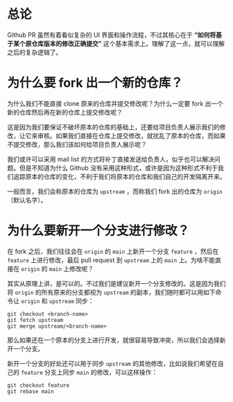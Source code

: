 # 总论

Github PR 虽然有着看似复杂的 UI 界面和操作流程，不过其核心在于 **“如何将基于某个原仓库版本的修改正确提交”** 这个基本需求上。理解了这一点，就可以理解之后的复杂逻辑了。

# 为什么要 fork 出一个新的仓库？

为什么我们不能直接 clone 原来的仓库并提交修改呢？为什么一定要 fork 出一个新的仓库然后再在新的仓库上提交修改呢？

这是因为我们要保证不破坏原本的仓库的基础上，还要给项目负责人展示我们的修改，让它来审核。如果我们直接在仓库上提交修改，就扰乱了原本的仓库，而如果不提交修改，那么我们该如何给项目负责人展示呢？

我们或许可以采用 mail list 的方式将补丁直接发送给负责人，似乎也可以解决问题。但是不知道为什么 Github 没有采用这种形式，或许是因为这种形式不利于我们追踪原本的仓库的变化，不利于我们将原本的仓库和我们自己的开发隔离开来。

一般而言，我们会称原本的仓库为 `upstream` ，而称我们 fork 出的仓库为 `origin` （默认名字）。

# 为什么要新开一个分支进行修改？

在 fork 之后，我们往往会在 `origin` 的 `main` 上新开一个分支 `feature` ，然后在 `feature` 上进行修改，最后 pull request 到 `upstream` 上的 `main` 上。为啥不能直接在 `origin` 的 `main` 上修改呢？

其实从原理上讲，是可以的。不过我们是建议新开一个分支修改的。这是因为我们将 `origin` 的所有原来的分支都视为 `upstream` 的副本，我们随时都可以用如下命令让 `origin` 和 `upstream` 同步：

``` shell
git checkout <branch-name>
git fetch upstream
git merge upstream/<branch-name>
```

那么如果还在一个原本的分支上进行开发，就很容易导致冲突，所以我们会选择新开一个分支。

新开一个分支的好处还可以用于同步 `upstream` 的其他修改，比如说我们希望在自己的 `feature` 分支上同步 `main` 的修改，可以这样操作：

``` shell
git checkout feature
git rebase main
```
